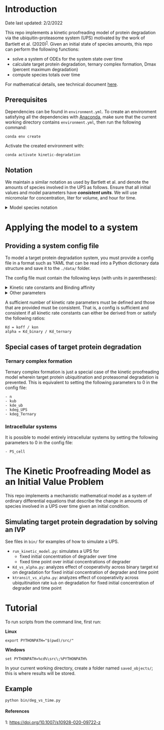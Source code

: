 # Introduction

Date last updated: 2/2/2022

This repo implements a kinetic proofreading model of protein degradation via the ubiquitin-proteasome system (UPS) motivated by the work of Bartlett et al. (2020)<sup>[1](#bartlett)</sup>. Given an initial state of species amounts, 
this repo can perform the following functions:
- solve a system of ODEs for the system state over time
- calculate target protein degradation, ternary complex formation, Dmax (percent maximum degradation)
- compute species totals over time

For mathematical details, see technical document [here](https://www.overleaf.com/read/zmcpqnbknhqs).

## Prerequisites

Dependencies can be found in `environment.yml`. To create an environment satisfying all the dependencies with [Anaconda](https://docs.anaconda.com/anaconda/install/index.html), make sure that the current working directory contains
`environment.yml`, then run the following command:
```commandline
conda env create
```

Activate the created environment with:
```commandline
conda activate kinetic-degradation
```

## Notation

We maintain a similar notation as used by Bartlett et al. and denote the amounts of species involved in the UPS as follows. Ensure that all initial values and model parameters have **_consistent units_**. We will use micromolar for concentration, liter for volume, and hour for time.

<details>
  <summary>Model species notation</summary>

  * BPD_ec: extracellular Bispecific Protein Degrader.
  * BPD_ic: intracellular Bispecific Protein Degrader.
  * T: unbound Target protein.
  * E3: unbound E3 ligase.
  * BPD_T: BPD-T binary complex.
  * BPD_E3: BPD-E3 binary complex.
  * Ternary: T-BPD-E3 ternary complex.
  * T_Ub_i: Target protein with *i* ubiquitin molecules attached.
  * BPD_T_Ub_i: BPD-T binary complex with *i* ubiquitin molecules attached.
  * Ternary_Ub_i: ternary complex with *i* ubiquitin molecules attached.
</details>

# Applying the model to a system

## Providing a system config file

To model a target protein degradation system, you must provide a config file in a format such as YAML that can be read into a Python dictionary data structure and save it to the `./data/` folder.

The config file must contain the following keys (with units in parentheses):
<details>
  <summary>Kinetic rate constants and Binding affinity</summary>

  ```yaml
  - alpha: ternary complex cooperativity
  - Kd_T_binary (uM): equilibrium dissociation constant of BPD-T binary complex
  - kon_T_binary (1/uM/h): kon of BPD + T -> BPD-T
  - koff_T_binary (1/h): koff of BPD-T -> BPD + T
  - Kd_T_ternary (uM): equilibrium dissociation constant of T in ternary complex
  - kon_T_ternary (1/uM/h): kon of BPD-E3 + T -> T-BPD-E3
  - koff_T_ternary (1/h): koff of T-BPD-E3 -> BPD-E3 + T
  - Kd_E3_binary (uM): equilibrium dissociation constant of BPD-E3 binary complex
  - kon_E3_binary (1/uM/h): kon of BPD + E3 -> BPD-E3
  - koff_E3_binary (1/h): koff of BPD-E3 -> BPD + E3
  - Kd_E3_ternary (uM): equilibrium dissociation constant of E3 in ternary complex
  - kon_E3_ternary (1/uM/h): kon of BPD-T + E3 -> T-BPD-E3
  - koff_E3_ternary (1/h): koff of T-BPD-E3 -> BPD-T + E3
  ```
</details>

<details>
  <summary>Other parameters</summary>

  ```yaml
  - n: number of ubiquitination steps before proteasomal degradation
  - kub (1/h): rate of ubiquitination
  - kde_ub (1/h): rate of de-ubiquitination
  - kdeg_UPS (1/h): rate of proteasomal degradation for poly-ubiquitinated T and BPD-T
  - kdeg_Ternary (1/h): rate of proteasomal degradation for poly-ubiquitinated Ternary
  - fu_ec: fraction unbound extracellular BPD
  - fu_ic: fraction unbound intracellular BPD
  - PS_cell (L/h): permeability-surface area product
  - kprod_T (umol/h): [Optional] intrinsic target protein production rate. Will be calculated and set to Conc_T_base * Vic * kdeg_T
  - kdeg_T (1/h): intrinsic target protein degradation rate
  - Conc_T_base (uM): baseline target protein concentration
  - Conc_E3_base (uM): baseline E3 concentration
  - num_cells: number of cells in system
  - Vic (L): intracellular volume
  - Vec (L): extracellular volume
  ```
</details>

A sufficient number of kinetic rate parameters must be defined and those that are provided must be consistent. That is, a config is sufficient and consistent if all kinetic rate constants can either be derived from or satisfy the following ratios:
```
Kd = koff / kon
alpha = Kd_binary / Kd_ternary
```
## Special cases of target protein degradation

### Ternary complex formation

Ternary complex formation is just a special case of the kinetic proofreading model wherein target protein ubiquitination and proteasomal degradation is prevented. This is equivalent to setting the following parameters to 0 in the config file:
```
- n
- kub
- kde_ub
- kdeg_UPS
- kdeg_Ternary
```

### Intracellular systems

It is possible to model entirely intracellular systems by setting the following parameters to 0 in the config file:
```
- PS_cell
```

# The Kinetic Proofreading Model as an Initial Value Problem

This repo implements a mechanistic mathematical model as a system of ordinary differential equations that describe the change in amounts of species involved in a UPS over time given an initial condition.

## Simulating target protein degradation by solving an IVP

See files in `bin/` for examples of how to simulate a UPS. 

- `run_kinetic_model.py`: simulates a UPS for
  - fixed initial concentration of degrader over time
  - fixed time point over initial concentrations of degrader
- `Kd_vs_alpha.py`: analyzes effect of cooperativity across binary target `Kd` on degradation for fixed initial concentration of degrader and time point
- `ktransit_vs_alpha.py`: analyzes effect of cooperativity across ubiquitination rate `kub` on degradation for fixed initial concentration of degrader and time point

# Tutorial  

To run scripts from the command line, first run:

**Linux**
```commandline
export PYTHONPATH="$(pwd)/src/"
```
**Windows**
```commandline
set PYTHONPATH=%cd%\src\;%PYTHONPATH%
```

In your current working directory, create a folder named `saved_objects/`; this is where results will be stored.

## Example 
```commandline
python bin/deg_vs_time.py
```


#### References
<a name="bartlett">1</a>: https://doi.org/10.1007/s10928-020-09722-z
